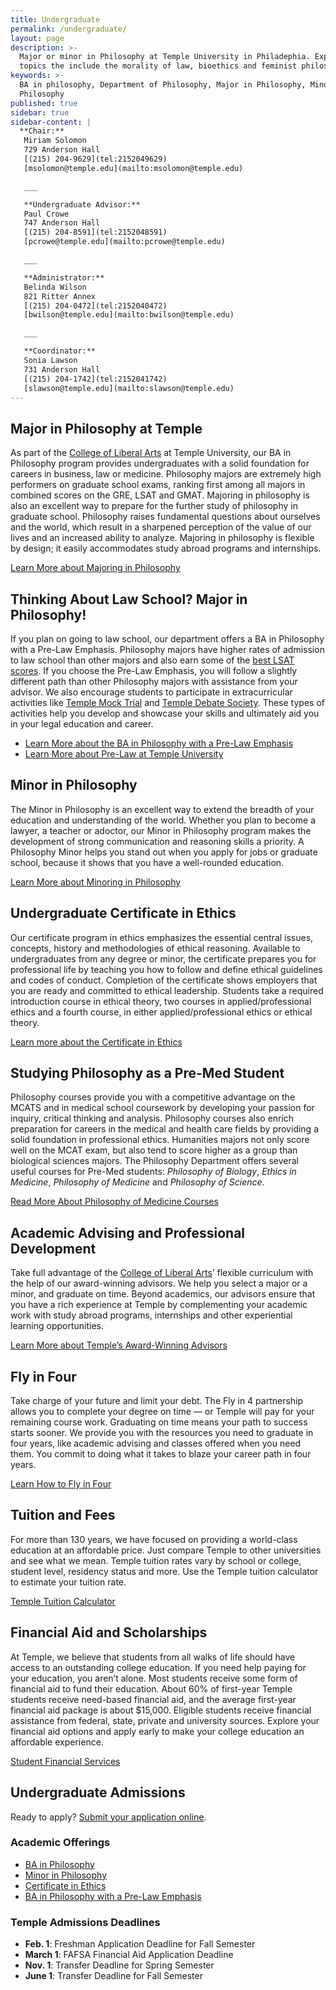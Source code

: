 ```yaml
---
title: Undergraduate
permalink: /undergraduate/
layout: page
description: >-
  Major or minor in Philosophy at Temple University in Philadephia. Explore
  topics the include the morality of law, bioethics and feminist philosophy. 
keywords: >-
  BA in philosophy, Department of Philosophy, Major in Philosophy, Minor in
  Philosophy
published: true
sidebar: true
sidebar-content: |
  **Chair:**  
   Miriam Solomon  
   729 Anderson Hall  
   [(215) 204-9629](tel:2152049629)  
   [msolomon@temple.edu](mailto:msolomon@temple.edu)  

   ___

   **Undergraduate Advisor:**  
   Paul Crowe  
   747 Anderson Hall  
   [(215) 204-8591](tel:2152048591)  
   [pcrowe@temple.edu](mailto:pcrowe@temple.edu)  

   ___

   **Administrator:**  
   Belinda Wilson  
   821 Ritter Annex   
   [(215) 204-0472](tel:2152040472)  
   [bwilson@temple.edu](mailto:bwilson@temple.edu)  

   ___

   **Coordinator:**  
   Sonia Lawson  
   731 Anderson Hall    
   [(215) 204-1742](tel:2152041742)   
   [slawson@temple.edu](mailto:slawson@temple.edu)
---
```

## Major in Philosophy at Temple
As part of the [College of Liberal Arts](https://liberalarts.temple.edu/) at Temple University, our BA in Philosophy program provides undergraduates with a solid foundation for careers in business, law or medicine. Philosophy majors are extremely high performers on graduate school exams, ranking first among all majors in
combined scores on the GRE, LSAT and GMAT. Majoring in philosophy is also an excellent way to prepare for the further study of philosophy in graduate school. Philosophy raises fundamental questions about ourselves and the world, which result in a sharpened perception of the value of our lives and an increased ability to analyze. Majoring in philosophy is flexible by design; it easily accommodates study abroad programs and internships.

[Learn More about Majoring in Philosophy](http://bulletin.temple.edu/undergraduate/liberal-arts/philosophy/ba-philosophy/)

## Thinking About Law School? Major in Philosophy!
If you plan on going to law school, our department offers a BA in Philosophy with a Pre-Law Emphasis. Philosophy majors have higher rates of admission to law school than other majors and also earn some of the [best LSAT scores](http://www.nationaljurist.com/prelaw/classics-philosophy-majors-do-best-when-it-comes-getting-law-school). If you choose the Pre-Law Emphasis, you will follow a slightly different path than other Philosophy majors with assistance from your advisor. We also encourage students to participate in extracurricular activities like [Temple Mock Trial](https://temple.campuslabs.com/engage/organization/TUMockTrial) and [Temple Debate Society](https://temple.campuslabs.com/engage/organization/templedebate). These types of activities help you develop and showcase your skills and ultimately aid you in your legal education and career.

- [Learn More about the BA in Philosophy with a Pre-Law Emphasis](http://bulletin.temple.edu/undergraduate/liberal-arts/philosophy/ba-philosophy/#academicplanstext)
- [Learn More about Pre-Law at Temple University](http://develop.cla.temple.edu/pre-law/undergraduate/)

## Minor in Philosophy
The Minor in Philosophy is an excellent way to extend the breadth of your education and understanding of the world. Whether you plan to become a lawyer, a teacher or adoctor, our Minor in Philosophy program makes the development of strong communication and reasoning skills a priority. A Philosophy Minor helps you stand out when you apply for jobs or graduate school, because it shows that you have a well-rounded education.

[Learn More about Minoring in Philosophy](http://bulletin.temple.edu/undergraduate/liberal-arts/philosophy/minor-philosophy/)

## Undergraduate Certificate in Ethics
Our certificate program in ethics emphasizes the essential central issues, concepts, history and methodologies of ethical reasoning. Available to undergraduates from any degree or minor, the certificate prepares you for professional life by teaching you how to follow and define ethical guidelines and codes of conduct. Completion of the certificate shows employers that you are ready and committed to ethical leadership. Students take a required introduction course in ethical theory, two courses in applied/professional ethics and a fourth course, in either applied/professional ethics or ethical theory.

[Learn more about the Certificate in Ethics](http://bulletin.temple.edu/undergraduate/liberal-arts/philosophy/certificate-ethics/)

## Studying Philosophy as a Pre-Med Student
Philosophy courses provide you with a competitive advantage on the MCATS and in medical school coursework by developing your passion for inquiry, critical thinking and analysis. Philosophy courses also enrich preparation for careers in the medical and health care fields by providing a solid foundation in professional ethics. Humanities majors not only score well on the MCAT exam, but also tend to score higher as a group than biological sciences majors. The Philosophy Department offers several useful courses for Pre-Med students: _Philosophy of Biology_, _Ethics in Medicine_, _Philosophy of Medicine_ and _Philosophy of Science_. 

[Read More About Philosophy of Medicine Courses](http://develop.cla.temple.edu/philosophy/media/pre-med-philosophy.pdf)

## Academic Advising and Professional Development
Take full advantage of the [College of Liberal Arts](https://liberalarts.temple.edu/)’ flexible curriculum with the help of our award-winning advisors. We help you select a major or a minor, and graduate on time. Beyond academics, our advisors ensure that you have a rich experience at Temple by complementing your academic work with study abroad programs, internships and other experiential learning opportunities.

[Learn More about Temple’s Award-Winning Advisors](https://liberalarts.temple.edu/advising)

## Fly in Four
Take charge of your future and limit your debt. The Fly in 4 partnership allows you to complete your degree on time — or Temple will pay for your remaining course work. Graduating on time means your path to success starts sooner. We provide you with the resources you need to graduate in four years, like academic advising and classes offered when you need them. You commit to doing what it takes to blaze your career path in four years.

[Learn How to Fly in Four](http://fly.temple.edu/)

## Tuition and Fees
For more than 130 years, we have focused on providing a world-class education at an affordable price. Just compare Temple to other universities and see what we mean. Temple tuition rates vary by school or college, student level, residency status and more. Use the Temple tuition calculator to estimate your tuition rate.

[Temple Tuition Calculator](https://bursar.temple.edu/tuition-and-fees/tuition-rates)

## Financial Aid and Scholarships
At Temple, we believe that students from all walks of life should have access to an outstanding college education. If you need help paying for your education, you aren’t alone. Most students receive some form of financial aid to fund their education. About 60% of first-year Temple students receive need-based financial aid, and the average first-year financial aid package is about $15,000. Eligible students receive financial assistance from federal, state, private and university sources. Explore your financial aid options and apply early to make your college education an affordable experience. 

[Student Financial Services](https://sfs.temple.edu/financial-aid-types)

## Undergraduate Admissions
Ready to apply? [Submit your application online](http://admissions.temple.edu/apply).

### Academic Offerings
- [BA in Philosophy](http://bulletin.temple.edu/undergraduate/liberal-arts/philosophy/ba-philosophy/)
- [Minor in Philosophy](http://bulletin.temple.edu/undergraduate/liberal-arts/philosophy/minor-philosophy/)
- [Certificate in Ethics](http://bulletin.temple.edu/undergraduate/liberal-arts/philosophy/certificate-ethics/)
- [BA in Philosophy with a Pre-Law Emphasis](http://bulletin.temple.edu/undergraduate/liberal-arts/philosophy/ba-philosophy/#academicplanstext)

### Temple Admissions Deadlines
- **Feb. 1**: Freshman Application Deadline for Fall Semester
- **March 1**: FAFSA Financial Aid Application Deadline
- **Nov. 1**: Transfer Deadline for Spring Semester
- **June 1**: Transfer Deadline for Fall Semester
